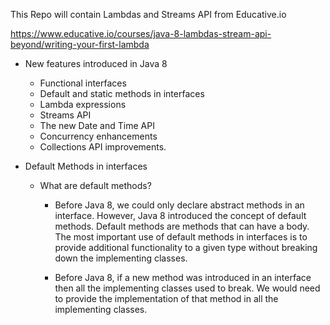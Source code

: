 This Repo will contain Lambdas and Streams API from Educative.io

https://www.educative.io/courses/java-8-lambdas-stream-api-beyond/writing-your-first-lambda

- New features introduced in Java 8
  - Functional interfaces
  - Default and static methods in interfaces
  - Lambda expressions
  - Streams API
  - The new Date and Time API
  - Concurrency enhancements
  - Collections API improvements.

- Default Methods in interfaces
  - What are default methods?
    - Before Java 8, we could only declare abstract methods in an interface. However, Java 8 introduced the concept of default methods. Default methods are methods that can have a body. The most important use of default methods in interfaces is to provide additional functionality to a given type without breaking down the implementing classes.

    - Before Java 8, if a new method was introduced in an interface then all the implementing classes used to break. We would need to provide the implementation of that method in all the implementing classes.

